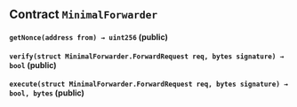 ## Contract `MinimalForwarder`






#### `getNonce(address from) → uint256` (public)





#### `verify(struct MinimalForwarder.ForwardRequest req, bytes signature) → bool` (public)





#### `execute(struct MinimalForwarder.ForwardRequest req, bytes signature) → bool, bytes` (public)






